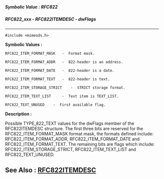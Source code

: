 ##### Symbolic Value : RFC822
##### RFC822_xxx - RFC822ITEMDESC - dwFlags
---
```
#include <mimeods.h>
```

**Symbolic Values :**

	RFC822_ITEM_FORMAT_MASK	  -  Format mask.

	RFC822_ITEM_FORMAT_ADDR	  -  822-header is an address.

	RFC822_ITEM_FORMAT_DATE	  -  822-header is a date.

	RFC822_ITEM_FORMAT_TEXT	  -  822-header is text.

	RFC822_ITEM_STORAGE_STRICT	  -  STRICT storage format.

	RFC822_ITEM_TEXT_LIST	  -  Text item is TEXT_LIST.

	RFC822_TEXT_UNUSED	  -  First available flag.


**Description :**

Possible TYPE_822_TEXT values for the dwFlags member of the RFC822ITEMDESC structure.  The first three bits are reserved for the RFC822_ITEM_FORMAT_MASK format mask,  the formats defined include: RFC822_ITEM_FORMAT_ADDR, RFC822_ITEM_FORMAT_DATE and RFC822_ITEM_FORMAT_TEXT.  The remaining bits are flags which include: RFC822_ITEM_STORAGE_STRICT, RFC822_ITEM_TEXT_LIST and RFC822_TEXT_UNUSED.


**See Also :**
[RFC822ITEMDESC](/domino-c-api-docs/reference/Data/RFC822ITEMDESC)
---
